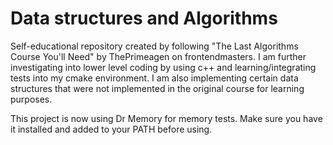 # Data structures and Algorithms
Self-educational repository created by following "The Last Algorithms Course You'll Need" by ThePrimeagen on frontendmasters. I am further investigating into lower level coding by using c++ and learning/integrating tests into my cmake environment. I am also implementing certain data structures that were not implemented in the original course for learning purposes.

This project is now using Dr Memory for memory tests. Make sure you have it installed and added to your PATH before using.
